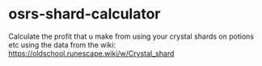 # osrs-shard-calculator

Calculate the profit that u make from using your crystal shards on potions etc using the data from the wiki:
https://oldschool.runescape.wiki/w/Crystal_shard
